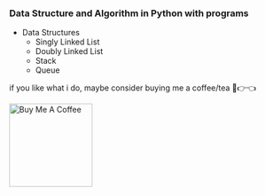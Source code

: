 <h3>Data Structure and Algorithm in Python with programs</h3>

<ul>
  <!-- <li>
    Algorithms
    <ul>
      <li>
        Sorting Algorithms
        <ul>
          <li>Bubble Sort</li>
          <li>Insertion Sort</li>
          <li>Selection Sort</li>
          <li>Merge Sort</li>
          <li>Quick Sort</li>
          <li>Radix Sort</li>
        </ul>
      </li>
      <li>
        Searching Algorithms
        <ul>
          <li>Linear Search</li>
          <li>Binary Search</li>
          <li>Dijkstra's Algorithm</li>
          <li>BFS Algorithm</li>
          <li>DFS Algorithm</li>
        </ul>
      </li>
    </ul>
  </li> -->
  <li>
    Data Structures
    <ul>
      <li>Singly Linked List</li>
      <li>Doubly Linked List</li>
      <li>Stack</li>
      <li>Queue</li>
      <!-- <li>Binary Search Tree</li>
      <li>Binary Heaps</li>
      <li>Hash Tables</li>
      <li>Graphs</li> -->
    </ul>
  </li>
  <!-- <li>Programs</li> -->
</ul>

if you like what i do, maybe consider buying me a coffee/tea 🥺👉👈

<a href="https://www.buymeacoffee.com/upendratomar" target="_blank"><img src="https://cdn.buymeacoffee.com/buttons/v2/default-red.png" alt="Buy Me A Coffee" width="150" ></a>
